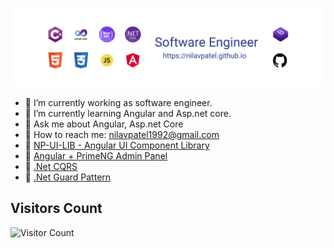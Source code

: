 ![img](https://github.com/NilavPatel/nilavpatel/blob/main/LinkedIn-cover2.png)

- 🔭 I’m currently working as software engineer.
- 🌱 I’m currently learning Angular and Asp.net core.
- 💬 Ask me about Angular, Asp.net Core
- :e-mail: How to reach me: nilavpatel1992@gmail.com
- :closed_book: [NP-UI-LIB - Angular UI Component Library](https://github.com/np-ui-lib/np-ui-lib)
- :green_book: [Angular + PrimeNG Admin Panel](https://github.com/NilavPatel/Ng-Prime)
- :orange_book: [.Net CQRS](https://github.com/NilavPatel/Todo.CQRS)
- :blue_book: [.Net Guard Pattern](https://github.com/NilavPatel/Guard-Pattern)

## Visitors Count

![Visitor Count](https://profile-counter.glitch.me/{nilavpatel}/count.svg)
